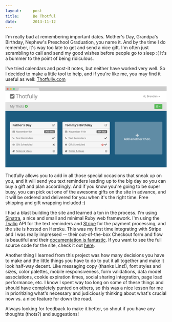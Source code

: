 ```yaml
---
layout:     post
title:      Be Thotful
date:       2013-11-12
---
```


I'm really bad at remembering important dates. Mother's Day, Grandpa's Birthday,
Nephew's Preschool Graduation, you name it. And by the time I do remember, it's
way too late to get and send a nice gift. I'm often just scrambling to call and
send my good wishes before people go to sleep :( It's a bummer to the point of
being ridiculous.

I've tried calendars and post-it notes, but neither have worked very well. So I
decided to make a little tool to help, and if you're like me, you may find it
useful as well: [Thotfully.com][thotfully]

![thotfully](/assets/img/writing/thotfully.png)

Thotfully allows you to add in all those special occasions that sneak up on you,
and it will send you text reminders leading up to the big day so you can buy a
gift and plan accordingly. And if you know you're going to be super busy, you
can pick out one of the awesome gifts on the site in advance, and it will be
ordered and delivered for you when it's the right time. Free shipping and gift
wrapping included :)

I had a blast building the site and learned a ton in the process. I'm using
[Sinatra][sinatra], a nice and small and minimal Ruby web framework. I'm using
the [Twilio][twilio] API for the text reminders and [Stripe][stripe] for the
payment processing, and the site is hosted on Heroku. This was my first time
integrating with Stripe and I was really impressed -- their out-of-the-box
Checkout form and flow is beautiful and their [documentation is
fantastic][docs]. If you want to see the full source code for the site, check it
out [here][github].

Another thing I learned from this project was how many decisions you have to
make and the little things you have to do to put it all together and make it
look half-way decent. Like messaging copy (thanks Linz!), font styles and sizes,
color palettes, mobile responsiveness, form validations, data model
associations, cookie expiration times, social sharing integration, page load
performance, etc. I know I spent way too long on some of these things and should
have completely punted on others, so this was a nice lesson for me in
prioritizing what's necessary and judiciously thinking about what's crucial now
vs. a nice feature for down the road.

Always looking for feedback to make it better, so shout if you have any thoughts
(thots?) and suggestions!

[thotfully]: http://www.thotfully.com/
[sinatra]: http://www.sinatrarb.com/
[twilio]: https://www.twilio.com/
[stripe]: https://stripe.com/
[docs]: https://stripe.com/docs/checkout/v2
[github]: https://github.com/brendansudol/thotfully.com

